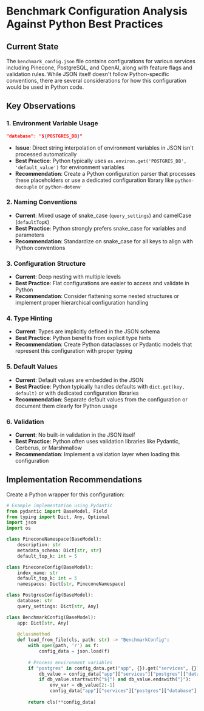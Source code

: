 # Benchmark Configuration Analysis Against Python Best Practices

## Current State
The `benchmark_config.json` file contains configurations for various services including Pinecone, PostgreSQL, and OpenAI, along with feature flags and validation rules. While JSON itself doesn't follow Python-specific conventions, there are several considerations for how this configuration would be used in Python code.

## Key Observations

### 1. Environment Variable Usage
```json
"database": "${POSTGRES_DB}"
```
- **Issue**: Direct string interpolation of environment variables in JSON isn't processed automatically
- **Best Practice**: Python typically uses `os.environ.get('POSTGRES_DB', 'default_value')` for environment variables
- **Recommendation**: Create a Python configuration parser that processes these placeholders or use a dedicated configuration library like `python-decouple` or `python-dotenv`

### 2. Naming Conventions
- **Current**: Mixed usage of snake_case (`query_settings`) and camelCase (`defaultTopK`)
- **Best Practice**: Python strongly prefers snake_case for variables and parameters
- **Recommendation**: Standardize on snake_case for all keys to align with Python conventions

### 3. Configuration Structure
- **Current**: Deep nesting with multiple levels
- **Best Practice**: Flat configurations are easier to access and validate in Python
- **Recommendation**: Consider flattening some nested structures or implement proper hierarchical configuration handling

### 4. Type Hinting
- **Current**: Types are implicitly defined in the JSON schema
- **Best Practice**: Python benefits from explicit type hints
- **Recommendation**: Create Python dataclasses or Pydantic models that represent this configuration with proper typing

### 5. Default Values
- **Current**: Default values are embedded in the JSON
- **Best Practice**: Python typically handles defaults with `dict.get(key, default)` or with dedicated configuration libraries
- **Recommendation**: Separate default values from the configuration or document them clearly for Python usage

### 6. Validation
- **Current**: No built-in validation in the JSON itself
- **Best Practice**: Python often uses validation libraries like Pydantic, Cerberus, or Marshmallow
- **Recommendation**: Implement a validation layer when loading this configuration

## Implementation Recommendations

Create a Python wrapper for this configuration:

```python
# Example implementation using Pydantic
from pydantic import BaseModel, Field
from typing import Dict, Any, Optional
import json
import os

class PineconeNamespace(BaseModel):
    description: str
    metadata_schema: Dict[str, str]
    default_top_k: int = 5

class PineconeConfig(BaseModel):
    index_name: str
    default_top_k: int = 5
    namespaces: Dict[str, PineconeNamespace]

class PostgresConfig(BaseModel):
    database: str
    query_settings: Dict[str, Any]

class BenchmarkConfig(BaseModel):
    app: Dict[str, Any]
    
    @classmethod
    def load_from_file(cls, path: str) -> "BenchmarkConfig":
        with open(path, 'r') as f:
            config_data = json.load(f)
            
        # Process environment variables
        if "postgres" in config_data.get("app", {}).get("services", {}):
            db_value = config_data["app"]["services"]["postgres"]["database"]
            if db_value.startswith("${") and db_value.endswith("}"):
                env_var = db_value[2:-1]
                config_data["app"]["services"]["postgres"]["database"] = os.environ.get(env_var, "")
                
        return cls(**config_data)
```
